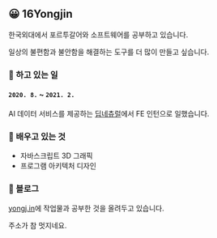 ## 😀 16Yongjin

한국외대에서 포르투갈어와 소프트웨어를 공부하고 있습니다.

일상의 불편함과 불안함을 해결하는 도구를 더 많이 만들고 싶습니다.

### 🔭 하고 있는 일

#### `2020. 8.` ~ `2021. 2.`  

AI 데이터 서비스를 제공하는 [딥네츄럴](https://deepnatural.ai/)에서 FE 인턴으로 일했습니다.

### 🌱 배우고 있는 것

- 자바스크립트 3D 그래픽
- 프로그램 아키텍처 디자인

### 📝 블로그

[yongj.in](https://yongj.in)에 작업물과 공부한 것을 올려두고 있습니다.

주소가 참 멋지네요.
